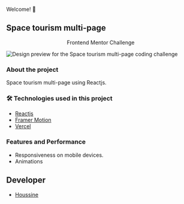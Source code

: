 Welcome! 👋

## Space tourism multi-page

<p align="center"> Frontend Mentor Challenge </p>

![Design preview for the Space tourism multi-page coding challenge](https://www14.0zz0.com/2022/11/12/16/138614711.jpg)

### About the project

Space tourism multi-page using Reactjs.

### 🛠 Technologies used in this project

- [Reactjs](https://reactjs.org/)
- [Framer Motion](https://www.framer.com/motion/)
- [Vercel](https://vercel.com/dashboard)

### Features and Performance

- Responsiveness on mobile devices.
- Animations

## Developer

- [Houssine](https://www.github.com/dark-lover)
